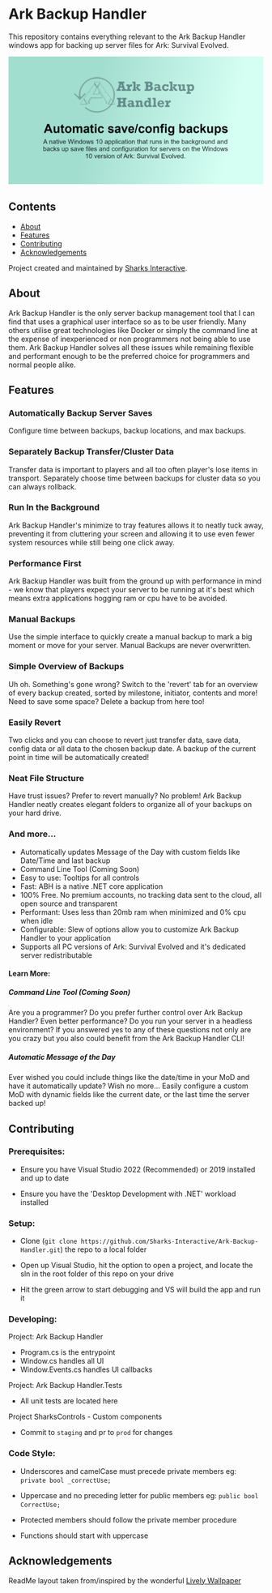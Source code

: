 
#  Ark Backup Handler

This repository contains everything relevant to the Ark Backup Handler windows app for backing up server files for Ark: Survival Evolved.

![Social Icon with Ark Logo and rewind arrow overlayed](https://raw.githubusercontent.com/Sharks-Interactive/Ark-Backup-Handler/bfee4b55c9e36a806b61f339c67057bb1c4dffe0/.branding/Ark%20Backup%20Handler%20Social%20Card.png)

##  Contents

- [About](#About)
- [Features](#Features)
- [Contributing](#Contributing)
- [Acknowledgements](#Acknowledgements)

Project created and maintained by [Sharks Interactive](https://sharksinteractive.net).

## About
Ark Backup Handler is the only server backup management tool that I can find that uses a graphical user interface so as to be user friendly. Many others utilise great technologies like Docker or simply the command line at the expense of inexperienced or non programmers not being able to use them. Ark Backup Handler solves all these issues while remaining flexible and performant enough to be the preferred choice for programmers and normal people alike.

## Features
### Automatically Backup Server Saves
Configure time between backups, backup locations, and max backups.
### Separately Backup Transfer/Cluster Data
Transfer data is important to players and all too often player's lose items in transport. Separately choose time between backups for cluster data so you can always rollback.
### Run In the Background
Ark Backup Handler's minimize to tray features allows it to neatly tuck away, preventing it from cluttering your screen and allowing it to use even fewer system resources while still being one click away.
### Performance First
Ark Backup Handler was built from the ground up with performance in mind - we know that players expect your server to be running at it's best which means extra applications hogging ram or cpu have to be avoided.
### Manual Backups
Use the simple interface to quickly create a manual backup to mark a big moment or move for your server. Manual Backups are never overwritten.
### Simple Overview of Backups
Uh oh. Something's gone wrong? Switch to the 'revert' tab for an overview of every backup created, sorted by milestone, initiator, contents and more! Need to save some space? Delete a backup from here too!
### Easily Revert
Two clicks and you can choose to revert just transfer data, save data, config data or all data to the chosen backup date. A backup of the current point in time will be automatically created!
### Neat File Structure
Have trust issues? Prefer to revert manually? No problem! Ark Backup Handler neatly creates elegant folders to organize all of your backups on your hard drive.
### And more...
 - Automatically updates Message of the Day with custom fields like Date/Time and last backup
 - Command Line Tool (Coming Soon)
 - Easy to use: Tooltips for all controls
 - Fast: ABH is a native .NET core application
 - 100% Free. No premium accounts, no tracking data sent to the cloud, all open source and transparent
 - Performant: Uses less than 20mb ram when minimized and 0% cpu when idle
 - Configurable: Slew of options allow you to customize Ark Backup Handler to your application
 - Supports all PC versions of Ark: Survival Evolved and it's dedicated server redistributable

#### Learn More:
##### Command Line Tool (Coming Soon)
Are you a programmer? Do you prefer further control over Ark Backup Handler? Even better performance? Do you run your server in a headless environment? If you answered yes to any of these questions not only are you crazy but you also could benefit from the Ark Backup Handler CLI!
##### Automatic Message of the Day
Ever wished you could include things like the date/time in your MoD and have it automatically update? Wish no more... Easily configure a custom MoD with dynamic fields like the current date, or the last time the server backed up!

##  Contributing

###  Prerequisites:

- Ensure you have Visual Studio 2022 (Recommended) or 2019 installed and up to date

- Ensure you have the 'Desktop Development with .NET' workload installed

###  Setup:

- Clone (``git clone https://github.com/Sharks-Interactive/Ark-Backup-Handler.git``) the repo to a local folder

- Open up Visual Studio, hit the option to open a project, and locate the sln in the root folder of this repo on your drive

- Hit the green arrow to start debugging and VS will build the app and run it

###  Developing:
Project: Ark Backup Handler
- Program.cs is the entrypoint
- Window.cs handles all UI
- Window.Events.cs handles UI callbacks

Project: Ark Backup Handler.Tests
- All unit tests are located here

Project SharksControls
	- Custom components

- Commit to ``staging`` and pr to ``prod`` for changes

###  Code Style:

- Underscores and camelCase must precede private members eg: ``private bool _correctUse;``

- Uppercase and no preceding letter for public members eg: ``public bool CorrectUse;``

- Protected members should follow the private member procedure

- Functions should start with uppercase


## Acknowledgements
ReadMe layout taken from/inspired by the wonderful [Lively Wallpaper](https://github.com/rocksdanister/lively/blob/dev-v1.0-fluent-netcore/README.md)
